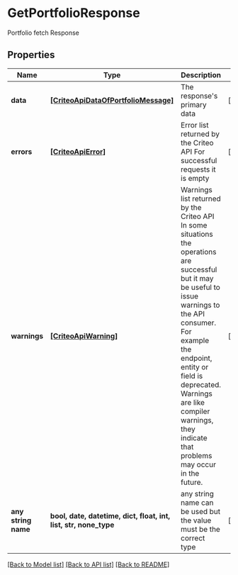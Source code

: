 # GetPortfolioResponse

Portfolio fetch Response

## Properties
Name | Type | Description | Notes
------------ | ------------- | ------------- | -------------
**data** | [**[CriteoApiDataOfPortfolioMessage]**](CriteoApiDataOfPortfolioMessage.md) | The response&#39;s primary data | [optional] 
**errors** | [**[CriteoApiError]**](CriteoApiError.md) | Error list returned by the Criteo API   For successful requests it is empty | [optional] 
**warnings** | [**[CriteoApiWarning]**](CriteoApiWarning.md) | Warnings list returned by the Criteo API  In some situations the operations are successful but it may be useful to issue warnings to the API consumer.  For example the endpoint, entity or field is deprecated. Warnings are like compiler warnings, they indicate that problems may occur in the future. | [optional] 
**any string name** | **bool, date, datetime, dict, float, int, list, str, none_type** | any string name can be used but the value must be the correct type | [optional]

[[Back to Model list]](../README.md#documentation-for-models) [[Back to API list]](../README.md#documentation-for-api-endpoints) [[Back to README]](../README.md)



